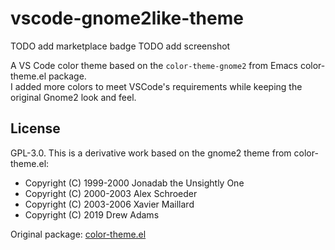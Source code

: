 # vscode-gnome2like-theme

TODO add marketplace badge
TODO add screenshot

A VS Code color theme based on the `color-theme-gnome2` from Emacs color-theme.el package.  
I added more colors to meet VSCode's requirements while keeping the original Gnome2 look and feel.


## License

GPL-3.0. This is a derivative work based on the gnome2 theme from color-theme.el:

- Copyright (C) 1999-2000 Jonadab the Unsightly One
- Copyright (C) 2000-2003 Alex Schroeder
- Copyright (C) 2003-2006 Xavier Maillard
- Copyright (C) 2019 Drew Adams

Original package: [color-theme.el](https://www.emacswiki.org/emacs/download/color-theme.el)
